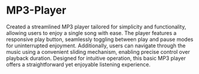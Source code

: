# MP3-Player

Created a streamlined MP3 player tailored for simplicity and functionality, allowing users to enjoy a single song with ease. The player features a responsive play button, seamlessly toggling between play and pause modes for uninterrupted enjoyment. Additionally, users can navigate through the music using a convenient sliding mechanism, enabling precise control over playback duration. Designed for intuitive operation, this basic MP3 player offers a straightforward yet enjoyable listening experience.
